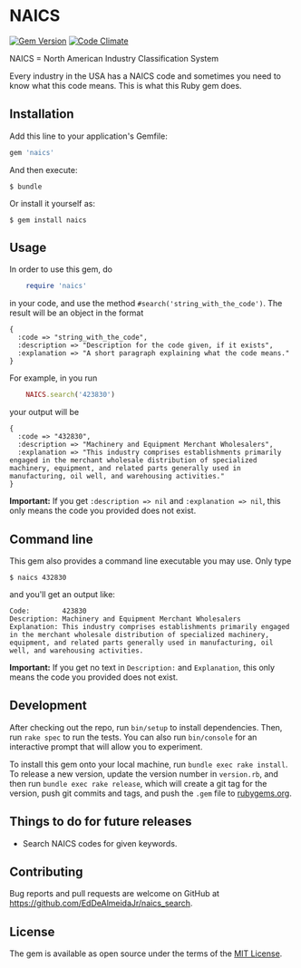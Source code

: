 # NAICS

[![Gem Version](https://badge.fury.io/rb/naics.svg)](https://badge.fury.io/rb/naics) [![Code Climate](https://codeclimate.com/github/EdDeAlmeidaJr/naics_search/badges/gpa.svg)](https://codeclimate.com/github/EdDeAlmeidaJr/naics_search)

NAICS = North American Industry Classification System

Every industry in the USA has a NAICS code and sometimes you need to know what this code means. This is what this Ruby gem does.


## Installation

Add this line to your application's Gemfile:

```ruby
gem 'naics'
```

And then execute:

    $ bundle

Or install it yourself as:

    $ gem install naics


## Usage

In order to use this gem, do

```ruby
    require 'naics'
```

in your code, and use the method `#search('string_with_the_code')`. The result will be an object in the format

    {
      :code => "string_with_the_code",
      :description => "Description for the code given, if it exists",
      :explanation => "A short paragraph explaining what the code means."
    }

For example, in you run

```ruby
    NAICS.search('423830')
```

your output will be

    {
      :code => "432830",
      :description => "Machinery and Equipment Merchant Wholesalers",
      :explanation => "This industry comprises establishments primarily engaged in the merchant wholesale distribution of specialized machinery, equipment, and related parts generally used in manufacturing, oil well, and warehousing activities."
    }

**Important:** If you get `:description => nil` and `:explanation => nil`, this only means the code you provided does not exist.


## Command line

This gem also provides a command line executable you may use. Only type

    $ naics 432830

and you'll get an output like:

    Code:        423830
    Description: Machinery and Equipment Merchant Wholesalers
    Explanation: This industry comprises establishments primarily engaged in the merchant wholesale distribution of specialized machinery, equipment, and related parts generally used in manufacturing, oil well, and warehousing activities.

**Important:** If you get no text in `Description:` and `Explanation`, this only means the code you provided does not exist.


## Development

After checking out the repo, run `bin/setup` to install dependencies. Then, run `rake spec` to run the tests. You can also run `bin/console` for an interactive prompt that will allow you to experiment.

To install this gem onto your local machine, run `bundle exec rake install`. To release a new version, update the version number in `version.rb`, and then run `bundle exec rake release`, which will create a git tag for the version, push git commits and tags, and push the `.gem` file to [rubygems.org](https://rubygems.org).


## Things to do for future releases

- Search NAICS codes for given keywords.


## Contributing

Bug reports and pull requests are welcome on GitHub at https://github.com/EdDeAlmeidaJr/naics_search.


## License

The gem is available as open source under the terms of the [MIT License](http://opensource.org/licenses/MIT).

